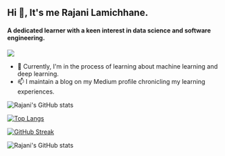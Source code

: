 ## Hi 👋, It's me Rajani Lamichhane.
 #### A dedicated learner with a keen interest in data science and software engineering.

![](https://komarev.com/ghpvc/?username=Rajani1-tech&style=plastic&color=brightgreen&base=1000)


- 🌱 Currently, I'm in the process of learning about machine learning and deep learning.
- 📫 I maintain a blog on my Medium profile chronicling my learning experiences.

 ![Rajani's GitHub stats](https://github-readme-stats.vercel.app/api?username=Rajani1-tech&theme=gruvbox&hide=prs)


[![Top Langs](https://github-readme-stats.vercel.app/api/top-langs/?username=Rajani1-tech&layout=compact&theme=vision-friendly-dark)](https://github.com/anuraghazra/github-readme-stats)

[![GitHub Streak](http://github-readme-streak-stats.herokuapp.com?user=Rajani1-tech&theme=dark&background=000000)](https://git.io/streak-stats)

![Rajani's GitHub stats](https://github-readme-stats.vercel.app/api?username=Rajani1-tech&theme=gruvbox&hide=prs)
